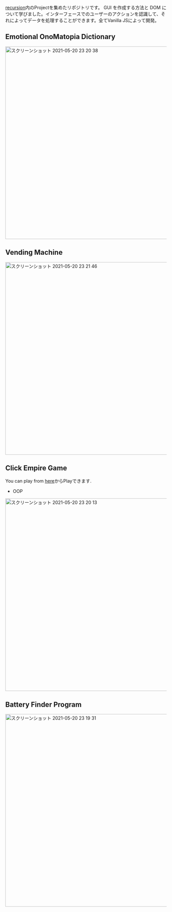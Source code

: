[recursion](https://recursionist.io/)内のProjectを集めたリポジトリです。
GUI を作成する方法と DOM について学びました。インターフェースでのユーザーのアクションを認識して、それによってデータを処理することができます。全てVanilla JSによって開発。

## Emotional OnoMatopia Dictionary

<img width="600" alt="スクリーンショット 2021-05-20 23 20 38" src="https://user-images.githubusercontent.com/64679766/118996047-920c3680-b9c2-11eb-8c6e-b0c9ee4e936c.png">

## Vending Machine

<img width="600" alt="スクリーンショット 2021-05-20 23 21 46" src="https://user-images.githubusercontent.com/64679766/118996058-95072700-b9c2-11eb-9733-6fd1cc882d66.png">

## Click Empire Game
You can play from [here](https://github.com/hiromu617/recursion_project/tree/master/clickerEmpireGame)からPlayできます.

- OOP

<img width="600" alt="スクリーンショット 2021-05-20 23 20 13" src="https://user-images.githubusercontent.com/64679766/118996006-8b7dbf00-b9c2-11eb-804e-8faa6db60a2f.png">

## Battery Finder Program
<img width="600" alt="スクリーンショット 2021-05-20 23 19 31" src="https://user-images.githubusercontent.com/64679766/118995776-5ec9a780-b9c2-11eb-8f30-fd23a71d3f42.png">

